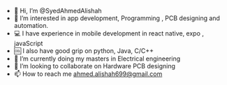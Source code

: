 - 👋 Hi, I’m @SyedAhmedAlishah
- 👀 I’m interested in app development, Programming , PCB designing and automation.
- 💻 I have experience in mobile development in react native, expo , javaScript  
- 🆒 I also have good grip on python, Java, C/C++  
- 🌱 I’m currently doing my masters in Electrical engineering 
- 💞️ I’m looking to collaborate on Hardware PCB designing
- 📫 How to reach me ahmed.alishah699@gmail.com


<!---
SyedAhmedAlishah/SyedAhmedAlishah is a ✨ special ✨ repository because its `README.md` (this file) appears on your GitHub profile.
You can click the Preview link to take a look at your changes.
--->
